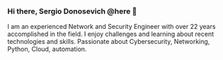 ### Hi there, Sergio Donosevich @here 👋

I am an experienced Network and Security Engineer with over 22 years accomplished in the field. I enjoy challenges and learning about recent technologies and skills. Passionate about Cybersecurity, Networking, Python, Cloud, automation. 

<!--
**sedon77/sedon77** is a ✨ _special_ ✨ repository because its `README.md` (this file) appears on your GitHub profile.

Here are some ideas to get you started:

- 🔭 I’m currently working on ...
- 🌱 I’m currently learning ...
- 👯 I’m looking to collaborate on ...
- 🤔 I’m looking for help with ...
- 💬 Ask me about ...
- 📫 How to reach me: ...
- 😄 Pronouns: ...
- ⚡ Fun fact: ...
-->
